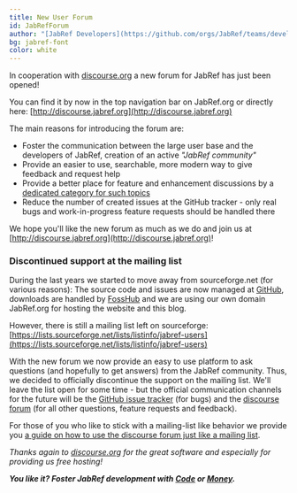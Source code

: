 ```yaml
---
title: New User Forum
id: JabRefForum
author: "[JabRef Developers](https://github.com/orgs/JabRef/teams/developers)"
bg: jabref-font
color: white
---
```


In cooperation with [discourse.org](http://www.discourse.org) a new forum for JabRef has just been opened!

You can find it by now in the top navigation bar on JabRef.org or directly here: [http://discourse.jabref.org](http://discourse.jabref.org)

The main reasons for introducing the forum are:

 - Foster the communication between the large user base and the developers of JabRef, creation of an active *"JabRef community"*
 - Provide an easier to use, searchable, more modern way to give feedback and request help
 - Provide a better place for feature and enhancement discussions by a [dedicated category for such topics](http://discourse.jabref.org/c/features)
 - Reduce the number of created issues at the GitHub tracker - only real bugs and work-in-progress feature requests should be handled there

We hope you'll like the new forum as much as we do and join us at [http://discourse.jabref.org](http://discourse.jabref.org)!

### Discontinued support at the mailing list

During the last years we started to move away from sourceforge.net (for various reasons): The source code and issues are now managed at [GitHub](https://github.com/JabRef/jabref), downloads are handled by [FossHub](http://www.fosshub.com/JabRef.html) and we are using our own domain JabRef.org for hosting the website and this blog.

However, there is still a mailing list left on sourceforge: [https://lists.sourceforge.net/lists/listinfo/jabref-users](https://lists.sourceforge.net/lists/listinfo/jabref-users)

With the new forum we now provide an easy to use platform to ask questions (and hopefully to get answers) from the JabRef community.
Thus, we decided to officially discontinue the support on the mailing list. We'll leave the list open for some time - but the official communication channels for the future will be the [GitHub issue tracker](https://github.com/JabRef/jabref/issues) (for bugs) and the [discourse forum](http://discourse.jabref.org) (for all other questions, feature requests and feedback).

For those of you who like to stick with a mailing-list like behavior we provide you [a guide on how to use the discourse forum just like a mailing list](http://discourse.jabref.org/t/quick-start-guide-for-former-mailing-list-users/31).

*Thanks again to [discourse.org](http://www.discourse.org) for the great software and especially for providing us free hosting!*

_**You like it? Foster JabRef development with [Code](https://github.com/JabRef/jabref/blob/master/CONTRIBUTING.md) or [Money](https://github.com/JabRef/jabref/wiki/Donations).**_
